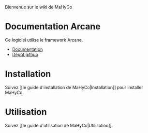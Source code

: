 Bienvenue sur le wiki de MaHyCo

# Documentation Arcane

Ce logiciel utilise le framework Arcane.
* [Documentation](https://arcaneframework.github.io/arcane/userdoc/html/index.html)
* [Dépôt github](https://github.com/arcaneframework/framework)


# Installation

Suivez [[le guide d'installation de MaHyCo|Installation]] pour installer MaHyCo.

# Utilisation

Suivez [[le guide d'utilisation de MaHyCo|Utilisation]].
